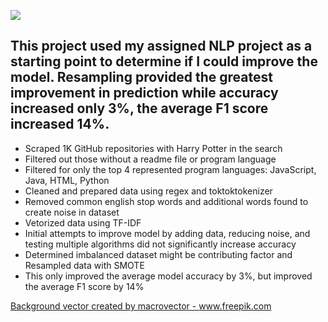    <img src="https://i.pinimg.com/564x/0e/40/6c/0e406c713b1fdd4806fa4df035a1f512.jpg"
    style="center"
     /> 

## This project used my assigned NLP project as a starting point to determine if I could improve the model. Resampling provided the greatest improvement in prediction while accuracy increased only 3%, the average F1 score increased 14%. 

- Scraped 1K GitHub repositories with Harry Potter in the search
- Filtered out those without a readme file or program language
- Filtered for only the top 4 represented program languages: JavaScript, Java, HTML, Python
- Cleaned and prepared data using regex and toktoktokenizer
- Removed common english stop words and additional words found to create noise in dataset
- Vetorized data using TF-IDF
- Initial attempts to improve model by adding data, reducing noise, and testing multiple algorithms did not significantly increase accuracy
- Determined imbalanced dataset might be contributing factor and Resampled data with SMOTE
- This only improved the average model accuracy by 3%, but improved the average F1 score by 14%


<a href="https://www.freepik.com/vectors/background">Background vector created by macrovector - www.freepik.com</a>

